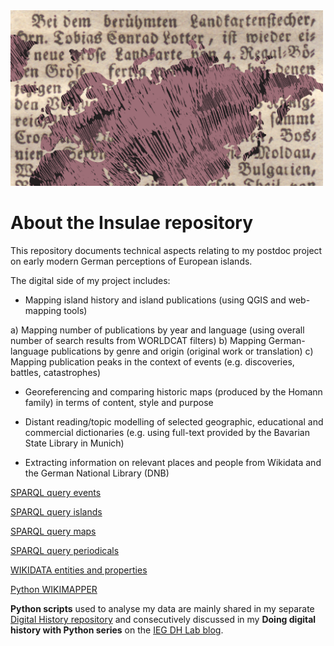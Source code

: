 <img src="https://github.com/MonikaBarget/Insulae/blob/master/Insulae%20banner%20(3).png" width="500" align="aligncenter">

# About the Insulae repository

This repository documents technical aspects relating to my postdoc project on early modern German perceptions of European islands.

The digital side of my project includes:

* Mapping island history and island publications (using QGIS and web-mapping tools)

a) Mapping number of publications by year and language (using overall number of search results from WORLDCAT filters)
b) Mapping German-language publications by genre and origin (original work or translation)
c) Mapping publication peaks in the context of events (e.g. discoveries, battles, catastrophes)

* Georeferencing and comparing historic maps (produced by the Homann family) in terms of content, style and purpose

* Distant reading/topic modelling of selected geographic, educational and commercial dictionaries (e.g. using full-text provided by the Bavarian State Library in Munich)

* Extracting information on relevant places and people from Wikidata and the German National Library (DNB)

[SPARQL query events](https://github.com/MonikaBarget/Insulae/blob/master/WIKIDATA-SPARQL-events)

[SPARQL query islands](https://github.com/MonikaBarget/Insulae/blob/master/WIKIDATA-SPARQL-islands)

[SPARQL query maps](https://github.com/MonikaBarget/Insulae/blob/master/WIKIDATA-SPARQL-maps)

[SPARQL query periodicals](https://github.com/MonikaBarget/Insulae/blob/master/WIKIDATA-SPARQL-periodicals)

[WIKIDATA entities and properties](https://github.com/MonikaBarget/Insulae/blob/master/WIKIDATAquery.csv)

[Python WIKIMAPPER](https://github.com/MonikaBarget/Insulae/blob/master/matchIDwithWIKIMAPPER.py)

**Python scripts** used to analyse my data are mainly shared in my separate [Digital History repository](https://github.com/MonikaBarget/DigitalHistory) and consecutively discussed in my **Doing digital history with Python series** on the [IEG DH Lab blog](https://dhlab.hypotheses.org/).
